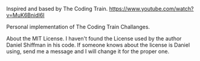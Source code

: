 Inspired and based by The Coding Train. https://www.youtube.com/watch?v=MuK6Bnidl6I

Personal implementation of The Coding Train Challanges.

About the MIT License. I haven't found the License used by the author Daniel Shiffman in his code. If someone knows about the license is Daniel using, send me a message and I will change it for the proper one.
